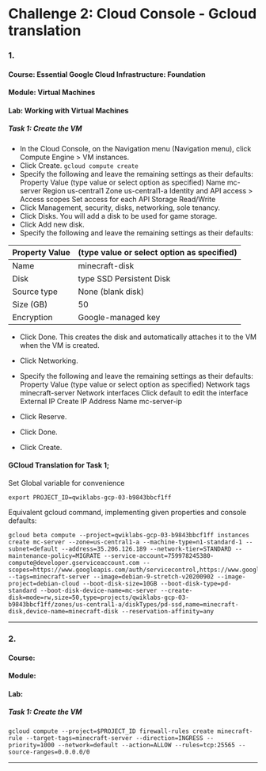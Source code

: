 # Challenge 2: Cloud Console - Gcloud translation

### 1. 
#### Course: Essential Google Cloud Infrastructure: Foundation
#### Module: Virtual Machines
#### Lab: Working with Virtual Machines

##### Task 1: Create the VM 


- In the Cloud Console, on the Navigation menu (Navigation menu), click Compute Engine > VM instances.
- Click Create. `gcloud compute create`
- Specify the following and leave the remaining settings as their defaults:
Property	Value (type value or select option as specified)
Name	mc-server
Region	us-central1
Zone	us-central1-a
Identity and API access > Access scopes	Set access for each API
Storage	Read/Write
- Click Management, security, disks, networking, sole tenancy.
- Click Disks. You will add a disk to be used for game storage.
- Click Add new disk.
- Specify the following and leave the remaining settings as their defaults:

|Property	Value | (type value or select option as specified)|
|---|---|
|Name|	minecraft-disk|
|Disk| type	SSD Persistent Disk|
|Source type|	None (blank disk)|
|Size (GB)|	50|
|Encryption	|Google-managed key|
- Click Done. This creates the disk and automatically attaches it to the VM when the VM is created.
- Click Networking.
- Specify the following and leave the remaining settings as their defaults:
Property	Value (type value or select option as specified)
Network tags	minecraft-server
Network interfaces	Click default to edit the interface
External IP	Create IP Address
Name	mc-server-ip
- Click Reserve.

- Click Done.

- Click Create.

#### GCloud Translation for Task 1;

Set Global variable for convenience
```
export PROJECT_ID=qwiklabs-gcp-03-b9843bbcf1ff
```

Equivalent gcloud command, implementing given properties and console defaults:

```
gcloud beta compute --project=qwiklabs-gcp-03-b9843bbcf1ff instances create mc-server --zone=us-central1-a --machine-type=n1-standard-1 --subnet=default --address=35.206.126.189 --network-tier=STANDARD --maintenance-policy=MIGRATE --service-account=759978245380-compute@developer.gserviceaccount.com --scopes=https://www.googleapis.com/auth/servicecontrol,https://www.googleapis.com/auth/service.management.readonly,https://www.googleapis.com/auth/logging.write,https://www.googleapis.com/auth/monitoring.write,https://www.googleapis.com/auth/trace.append,https://www.googleapis.com/auth/devstorage.read_write --tags=minecraft-server --image=debian-9-stretch-v20200902 --image-project=debian-cloud --boot-disk-size=10GB --boot-disk-type=pd-standard --boot-disk-device-name=mc-server --create-disk=mode=rw,size=50,type=projects/qwiklabs-gcp-03-b9843bbcf1ff/zones/us-central1-a/diskTypes/pd-ssd,name=minecraft-disk,device-name=minecraft-disk --reservation-affinity=any
```




****


### 2. 
#### Course: 
#### Module: 
#### Lab: 

##### Task 1: Create the VM 


```
gcloud compute --project=$PROJECT_ID firewall-rules create minecraft-rule --target-tags=minecraft-server --direction=INGRESS --priority=1000 --network=default --action=ALLOW --rules=tcp:25565 --source-ranges=0.0.0.0/0 

```

****

